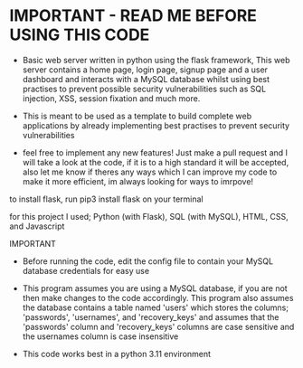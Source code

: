 # IMPORTANT - READ ME BEFORE USING THIS CODE

- Basic web server written in python using the flask framework, 
 This web server contains a home page, login page, signup page and a user dashboard and interacts with a MySQL database
 whilst using best practises to prevent possible security vulnerabilities such as SQL injection, XSS, session fixation and much more.

- This is meant to be used as a template to build complete web applications by already implementing best practises to prevent security vulnerabilities 

- feel free to implement any new features! Just make a pull request and I will take a look at the code, if it is to a high standard it will be accepted,
  also let me know if theres any ways which I can improve my code to make it more efficient, im always looking for ways to imrpove!
  
to install flask, run pip3 install flask on your terminal

for this project I used; Python (with Flask), SQL (with MySQL), HTML, CSS, and Javascript

IMPORTANT
- Before running the code, edit the config file to contain your MySQL database credentials for easy use
  
- This program assumes you are using a MySQL database, if you are not then make changes to the code accordingly.
  This program also assumes the database contains a table named 'users' which stores the columns; 'passwords', 'usernames', and 'recovery_keys' and assumes
  that the 'passwords' column and 'recovery_keys' columns are case sensitive and the usernames column is case insensitive
    
- This code works best in a python 3.11 environment
